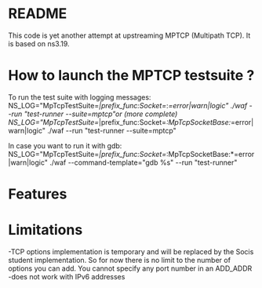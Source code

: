 README
======

This code is yet another attempt at upstreaming MPTCP (Multipath TCP). It is based on ns3.19.


How to launch the MPTCP testsuite ?
======
To run the test suite with logging messages:
NS_LOG="MpTcpTestSuite=*|prefix_func:Socket=*:*=error|warn|logic" ./waf --run "test-runner --suite=mptcp"or (more complete)
NS_LOG="MpTcpTestSuite=*|prefix_func:Socket=*:MpTcpSocketBase:*=error|warn|logic" ./waf --run "test-runner --suite=mptcp"

In case you want to run it with gdb:
NS_LOG="MpTcpTestSuite=*|prefix_func:Socket=*:MpTcpSocketBase:*=error|warn|logic" ./waf --command-template="gdb %s" --run "test-runner"

Features
======

Limitations
======
-TCP options implementation is temporary and will be replaced by the Socis student implementation. So for now there is no limit to the number of options you can add. You cannot specify any port number in an ADD_ADDR
-does not work with IPv6 addresses
